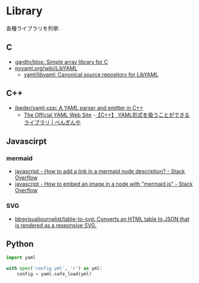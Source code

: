 # Library

各種ライブラリを列挙.

## C

- [gardhr/blox: Simple array library for C](https://github.com/gardhr/blox)
- [pyyaml.org/wiki/LibYAML](https://pyyaml.org/wiki/LibYAML)
    - [yaml/libyaml: Canonical source repository for LibYAML](https://github.com/yaml/libyaml)

## C++

- [jbeder/yaml-cpp: A YAML parser and emitter in C++](https://github.com/jbeder/yaml-cpp/)
    - [The Official YAML Web Site](https://yaml.org/)
        -[【C++】 YAML形式を扱うことができるライブラリ | ぺんぎんや](https://e-penguiner.com/yaml-in-cpp/)

## Javascirpt

### mermaid

- [javascript - How to add a link in a mermaid node description? - Stack Overflow](https://stackoverflow.com/questions/41960529/how-to-add-a-link-in-a-mermaid-node-description)
- [javascript - How to embed an image in a node with "mermaid.js" - Stack Overflow](https://stackoverflow.com/questions/42402912/how-to-embed-an-image-in-a-node-with-mermaid-js)

### SVG

- [bbgvisualjournalist/table-to-svg: Converts an HTML table to JSON that is rendered as a responsive SVG.](https://github.com/bbgvisualjournalist/table-to-svg)
## Python

```python
import yaml

with open('config.yml', 'r') as yml:
    config = yaml.safe_load(yml)
```